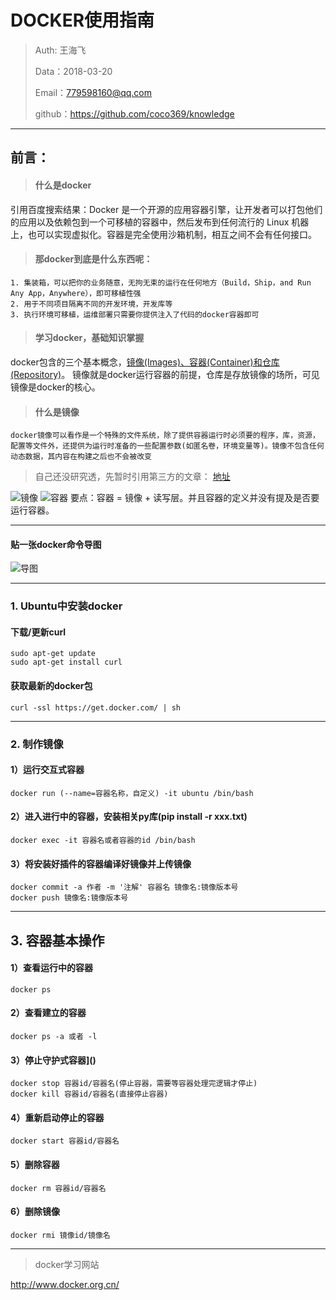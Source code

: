 
# DOCKER使用指南

>Auth: 王海飞
>
>Data：2018-03-20
>
>Email：779598160@qq.com
>
>github：https://github.com/coco369/knowledge
>
>

---

## 前言： 

> #### 什么是docker

引用百度搜索结果：Docker 是一个开源的应用容器引擎，让开发者可以打包他们的应用以及依赖包到一个可移植的容器中，然后发布到任何流行的 Linux 机器上，也可以实现虚拟化。容器是完全使用沙箱机制，相互之间不会有任何接口。

>#### 那docker到底是什么东西呢：

```
1. 集装箱，可以把你的业务随意，无拘无束的运行在任何地方（Build，Ship，and Run Any App，Anywhere），即可移植性强
2. 用于不同项目隔离不同的开发环境，开发库等
3. 执行环境可移植，运维部署只需要你提供注入了代码的docker容器即可
```


>####  学习docker，基础知识掌握

docker包含的三个基本概念，<u>镜像(Images)、容器(Container)和仓库(Repository)</u>。 
镜像就是docker运行容器的前提，仓库是存放镜像的场所，可见镜像是docker的核心。

>#### 什么是镜像

```
docker镜像可以看作是一个特殊的文件系统，除了提供容器运行时必须要的程序，库，资源，配置等文件外，还提供为运行时准备的一些配置参数(如匿名卷，环境变量等)。镜像不包含任何动态数据，其内容在构建之后也不会被改变
```

>自己还没研究透，先暂时引用第三方的文章： [地址](http://dockone.io/article/783)

![镜像](images/docker-images.png)
![容器](images/docker-container.png)
要点：容器 = 镜像 + 读写层。并且容器的定义并没有提及是否要运行容器。

***

#### 贴一张docker命令导图
![导图](images/docker-command.jpg)

***
### 1. Ubuntu中安装docker

#### 下载/更新curl

```
sudo apt-get update 
sudo apt-get install curl
```
#### 获取最新的docker包

```
curl -ssl https://get.docker.com/ | sh
```

***
### 2. 制作镜像
#### 1）运行交互式容器

```
docker run (--name=容器名称，自定义) -it ubuntu /bin/bash
```

#### 2）进入进行中的容器，安装相关py库(pip install -r xxx.txt)

```
docker exec -it 容器名或者容器的id /bin/bash
```

#### 3）将安装好插件的容器编译好镜像并上传镜像

```
docker commit -a 作者 -m '注解' 容器名 镜像名:镜像版本号
docker push 镜像名:镜像版本号
```

***
## 3. 容器基本操作

#### 1）查看运行中的容器

```
docker ps
```

#### 2）查看建立的容器

```
docker ps -a 或者 -l
```

#### 3）停止守护式容器]()

```
docker stop 容器id/容器名(停止容器，需要等容器处理完逻辑才停止)
docker kill 容器id/容器名(直接停止容器)
```

#### 4）重新启动停止的容器

```
docker start 容器id/容器名
```

#### 5）删除容器

```
docker rm 容器id/容器名
```

#### 6）删除镜像

```
docker rmi 镜像id/镜像名
```

***
>docker学习网站

http://www.docker.org.cn/







